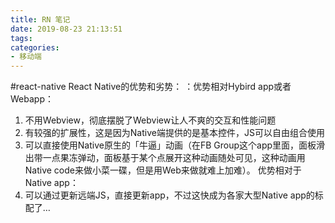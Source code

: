 ```yaml
---
title: RN 笔记
date: 2019-08-23 21:13:51
tags:
categories: 
- 移动端
---
```

#react-native
  React Native的优势和劣势：
  ：优势相对Hybird app或者Webapp：
  1. 不用Webview，彻底摆脱了Webview让人不爽的交互和性能问题
  2. 有较强的扩展性，这是因为Native端提供的是基本控件，JS可以自由组合使用
  3. 可以直接使用Native原生的「牛逼」动画（在FB Group这个app里面，面板滑出带一点果冻弹动，面板基于某个点展开这种动画随处可见，这种动画用Native code来做小菜一碟，但是用Web来做就难上加难）。
  优势相对于Native app：
  1. 可以通过更新远端JS，直接更新app，不过这快成为各家大型Native app的标配了…
